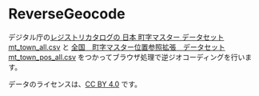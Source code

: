 # ReverseGeocode
デジタル庁の[レジストリカタログの 日本 町字マスター データセット mt_town_all.csv](https://catalog.registries.digital.go.jp/rc/dataset/ba-o1-000000_g2-000003) と [全国　町字マスター位置参照拡張　データセット mt_town_pos_all.csv](https://catalog.registries.digital.go.jp/rc/dataset/ba000004) をつかってブラウザ処理で逆ジオコーディングを行います。

データのライセンスは、[CC BY 4.0](https://creativecommons.org/licenses/by/4.0/deed.ja) です。